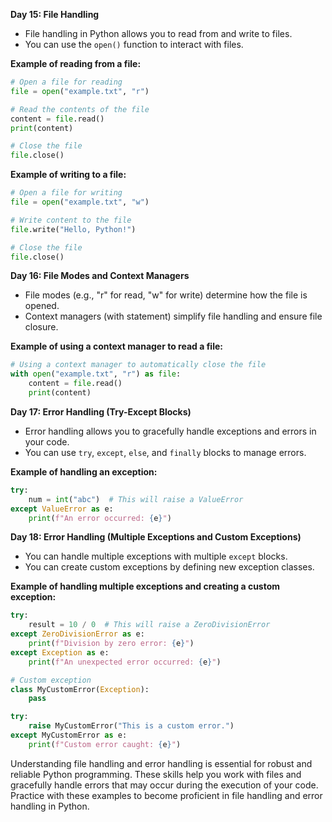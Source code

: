 **Day 15: File Handling**
- File handling in Python allows you to read from and write to files.
- You can use the `open()` function to interact with files.

**Example of reading from a file:**
```python
# Open a file for reading
file = open("example.txt", "r")

# Read the contents of the file
content = file.read()
print(content)

# Close the file
file.close()
```

**Example of writing to a file:**
```python
# Open a file for writing
file = open("example.txt", "w")

# Write content to the file
file.write("Hello, Python!")

# Close the file
file.close()
```

**Day 16: File Modes and Context Managers**
- File modes (e.g., "r" for read, "w" for write) determine how the file is opened.
- Context managers (with statement) simplify file handling and ensure file closure.

**Example of using a context manager to read a file:**
```python
# Using a context manager to automatically close the file
with open("example.txt", "r") as file:
    content = file.read()
    print(content)
```

**Day 17: Error Handling (Try-Except Blocks)**
- Error handling allows you to gracefully handle exceptions and errors in your code.
- You can use `try`, `except`, `else`, and `finally` blocks to manage errors.

**Example of handling an exception:**
```python
try:
    num = int("abc")  # This will raise a ValueError
except ValueError as e:
    print(f"An error occurred: {e}")
```

**Day 18: Error Handling (Multiple Exceptions and Custom Exceptions)**
- You can handle multiple exceptions with multiple `except` blocks.
- You can create custom exceptions by defining new exception classes.

**Example of handling multiple exceptions and creating a custom exception:**
```python
try:
    result = 10 / 0  # This will raise a ZeroDivisionError
except ZeroDivisionError as e:
    print(f"Division by zero error: {e}")
except Exception as e:
    print(f"An unexpected error occurred: {e}")

# Custom exception
class MyCustomError(Exception):
    pass

try:
    raise MyCustomError("This is a custom error.")
except MyCustomError as e:
    print(f"Custom error caught: {e}")
```

Understanding file handling and error handling is essential for robust and reliable Python programming. These skills help you work with files and gracefully handle errors that may occur during the execution of your code. Practice with these examples to become proficient in file handling and error handling in Python.